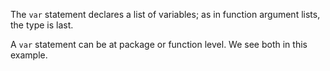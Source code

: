 


The `var` statement declares a list of variables; as in function argument lists, the type is last.

A `var` statement can be at package or function level. We see both in this example.

